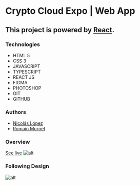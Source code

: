 # Crypto Cloud Expo | Web App
## This project is powered by [React](https://github.com/facebook/create-react-app).

### Technologies
- HTML 5
- CSS 3
- JAVASCRIPT
- TYPESCRIPT
- REACT JS
- FIGMA
- PHOTOSHOP
- GIT
- GITHUB

### Authors
- [Nicolás López](https://github.com/nycolop)
- [Romain Mornet](https://github.com/roro3164)
     
### Overview
[See live](https://crypto-expo-cloud.netlify.app/)
![alt](./layout/asset/images/Capture%20d%E2%80%99%C3%A9cran%202023-09-05%20%C3%A0%2021.33.22.png)

### Following Design
![alt](../bitcoin-webapp/docs/design.png)